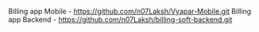 Billing app Mobile - https://github.com/n07Laksh/Vyapar-Mobile.git
Billing app Backend - https://github.com/n07Laksh/billing-soft-backend.git
